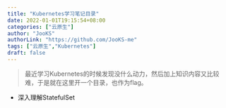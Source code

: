 ```yaml
---
title: "Kubernetes学习笔记目录"
date: 2022-01-01T19:15:54+08:00
categories: ["云原生"]
author: "JooKS"
authorLink: "https://github.com/JooKS-me"
tags: ["云原生","Kubernetes"]
draft: false
---
```


> 最近学习Kubernetes的时候发现没什么动力，然后加上知识内容又比较难，于是就在这里开一个目录，也作为flag。



- 深入理解StatefulSet

  

